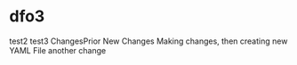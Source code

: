 # dfo3
test2
test3
ChangesPrior
New Changes
Making changes, then creating new YAML File
another change
